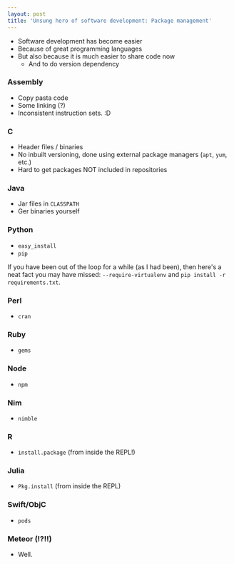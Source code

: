 ```yaml
---
layout: post
title: 'Unsung hero of software development: Package management'
---
```


 - Software development has become easier
 - Because of great programming languages
 - But also because it is much easier to share code now
   - And to do version dependency
 
 
### Assembly
 
 - Copy pasta code
 - Some linking (?)
 - Inconsistent instruction sets. :D
  
### C

 - Header files / binaries
 - No inbuilt versioning, done using external package managers (`apt`, `yum`, etc.)
 - Hard to get packages NOT included in repositories
 
### Java

 - Jar files in `CLASSPATH`
 - Ger binaries yourself
 
### Python
 - `easy_install`
 - `pip`
 
 If you have been out of the loop for a while (as I had been), then here's a neat fact you may have missed: `--require-virtualenv` and `pip install -r requirements.txt`.
 
### Perl
 - `cran`
 
### Ruby
 - `gems`

### Node
 - `npm`

### Nim
 - `nimble`
 
### R
 - `install.package` (from inside the REPL!)
 
### Julia
 - `Pkg.install` (from inside the REPL)
 
### Swift/ObjC
 - `pods`
 
### Meteor (!?!!)
 - Well.